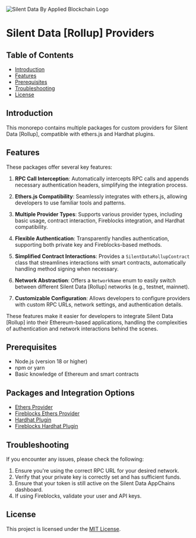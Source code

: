 ![Silent Data By Applied Blockchain Logo](https://cdn.prod.website-files.com/66e010db8f2318d36725b915/6703b717b513df4231a5ee72_sd-logo-landscape.svg)
# Silent Data [Rollup] Providers

## Table of Contents

- [Introduction](#introduction)
- [Features](#features)
- [Prerequisites](#prerequisites)
- [Troubleshooting](#troubleshooting)
- [License](#license)

## Introduction

This monorepo contains multiple packages for custom providers for Silent Data [Rollup], compatible with ethers.js and Hardhat plugins.

## Features

These packages offer several key features:

1. **RPC Call Interception**: Automatically intercepts RPC calls and appends necessary authentication headers, simplifying the integration process.

2. **Ethers.js Compatibility**: Seamlessly integrates with ethers.js, allowing developers to use familiar tools and patterns.

3. **Multiple Provider Types**: Supports various provider types, including basic usage, contract interaction, Fireblocks integration, and Hardhat compatibility.

4. **Flexible Authentication**: Transparently handles authentication, supporting both private key and Fireblocks-based methods.

5. **Simplified Contract Interactions**: Provides a `SilentDataRollupContract` class that streamlines interactions with smart contracts, automatically handling method signing when necessary.

6. **Network Abstraction**: Offers a `NetworkName` enum to easily switch between different Silent Data [Rollup] networks (e.g., testnet, mainnet).

7. **Customizable Configuration**: Allows developers to configure providers with custom RPC URLs, network settings, and authentication details.

These features make it easier for developers to integrate Silent Data [Rollup] into their Ethereum-based applications, handling the complexities of authentication and network interactions behind the scenes.

## Prerequisites

- Node.js (version 18 or higher)
- npm or yarn
- Basic knowledge of Ethereum and smart contracts

## Packages and Integration Options

- [Ethers Provider](./packages/ethers-provider/README.md)
- [Fireblocks Ethers Provider](./packages/ethers-provider-fireblocks/README.md)
- [Hardhat Plugin](./packages/hardhat-plugin/README.md)
- [Fireblocks Hardhat Plugin](./packages/hardhat-plugin-fireblocks/README.md)

## Troubleshooting

If you encounter any issues, please check the following:

1. Ensure you're using the correct RPC URL for your desired network.
2. Verify that your private key is correctly set and has sufficient funds.
3. Ensure that your token is still active on the Silent Data AppChains dashboard.
4. If using Fireblocks, validate your user and API keys.

## License

This project is licensed under the [MIT License](LICENSE).

